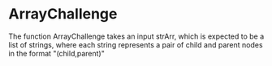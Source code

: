 # ArrayChallenge
The function ArrayChallenge takes an input strArr, which is expected to be a list of strings, where each string represents a pair of child and parent nodes in the format "(child,parent)"
